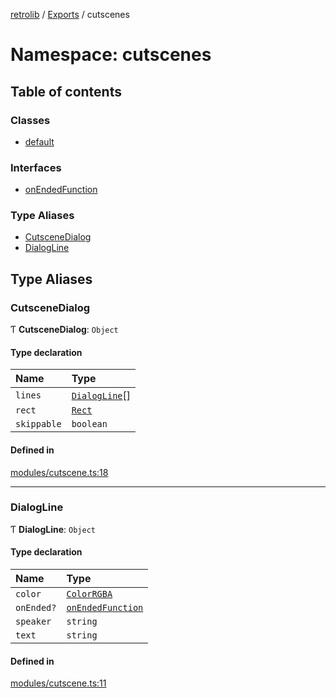 [retrolib](../README.md) / [Exports](../modules.md) / cutscenes

# Namespace: cutscenes

## Table of contents

### Classes

- [default](../classes/cutscenes.default.md)

### Interfaces

- [onEndedFunction](../interfaces/cutscenes.onEndedFunction.md)

### Type Aliases

- [CutsceneDialog](cutscenes.md#cutscenedialog)
- [DialogLine](cutscenes.md#dialogline)

## Type Aliases

### CutsceneDialog

Ƭ **CutsceneDialog**: `Object`

#### Type declaration

| Name | Type |
| :------ | :------ |
| `lines` | [`DialogLine`](cutscenes.md#dialogline)[] |
| `rect` | [`Rect`](../classes/Rect.md) |
| `skippable` | `boolean` |

#### Defined in

[modules/cutscene.ts:18](https://github.com/philbgarner/retrolib/blob/d6d017d/src/modules/cutscene.ts#L18)

___

### DialogLine

Ƭ **DialogLine**: `Object`

#### Type declaration

| Name | Type |
| :------ | :------ |
| `color` | [`ColorRGBA`](font.md#colorrgba) |
| `onEnded?` | [`onEndedFunction`](../interfaces/cutscenes.onEndedFunction.md) |
| `speaker` | `string` |
| `text` | `string` |

#### Defined in

[modules/cutscene.ts:11](https://github.com/philbgarner/retrolib/blob/d6d017d/src/modules/cutscene.ts#L11)
